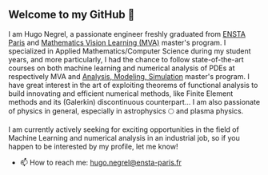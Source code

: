 ## Welcome to my GitHub 🗿

I am Hugo Negrel, a passionate engineer freshly graduated from [ENSTA Paris](https://www.ensta-paris.fr/) and [Mathematics Vision Learning (MVA)](https://www.master-mva.com/) master's program. I specialized in Applied Mathematics/Computer Science during my student years, and more particularly, I had the chance to follow state-of-the-art courses on both machine learning and numerical analysis of PDEs at respectively MVA and [Analysis, Modeling, Simulation](https://uma.ensta-paris.fr/modsim/) master's program. I have great interest in the art of exploiting theorems of functional analysis to build innovating and efficient numerical methods, like Finite Element methods and its (Galerkin) discontinuous counterpart... I am also passionate of physics in general, especially in astrophysics 🌕 and plasma physics.

I am currently actively seeking for exciting opportunities in the field of Machine Learning and numerical analysis in an industrial job, so if you happen to be interested by my profile, let me know!

- 📫 How to reach me: <hugo.negrel@ensta-paris.fr>

<!--
**roomate/roomate** is a ✨ _special_ ✨ repository because its `README.md` (this file) appears on your GitHub profile.

Here are some ideas to get you started:

- 🔭 I’m currently working on ...
- 🌱 I’m currently learning ...
- 👯 I’m looking to collaborate on ...
- 🤔 I’m looking for help with ...
- 💬 Ask me about ...
- ⚡ Fun fact: ...
-->
